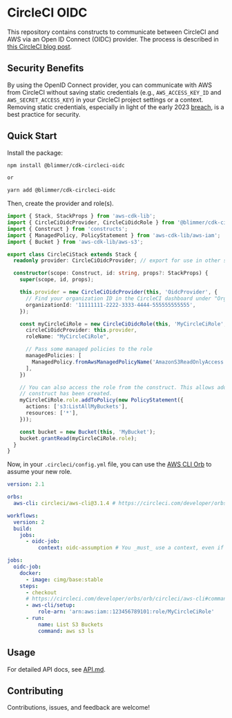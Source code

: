 # CircleCI OIDC

This repository contains constructs to communicate between CircleCI and AWS via an Open ID Connect (OIDC) provider.
The process is described in [this CircleCI blog post](https://circleci.com/blog/openid-connect-identity-tokens/).

## Security Benefits

By using the OpenID Connect provider, you can communicate with AWS from CircleCI without saving static credentials
(e.g., `AWS_ACCESS_KEY_ID` and `AWS_SECRET_ACCESS_KEY`) in your CircleCI project settings or a context. Removing
static credentials, especially in light of the early 2023 [breach](https://circleci.com/blog/jan-4-2023-incident-report/),
is a best practice for security.

## Quick Start

Install the package:

```bash
npm install @blimmer/cdk-circleci-oidc

or

yarn add @blimmer/cdk-circleci-oidc
```

Then, create the provider and role(s).

```typescript
import { Stack, StackProps } from 'aws-cdk-lib';
import { CircleCiOidcProvider, CircleCiOidcRole } from '@blimmer/cdk-circleci-oidc';
import { Construct } from 'constructs';
import { ManagedPolicy, PolicyStatement } from 'aws-cdk-lib/aws-iam';
import { Bucket } from 'aws-cdk-lib/aws-s3';

export class CircleCiStack extends Stack {
  readonly provider: CircleCiOidcProvider; // export for use in other stacks

  constructor(scope: Construct, id: string, props?: StackProps) {
    super(scope, id, props);

    this.provider = new CircleCiOidcProvider(this, 'OidcProvider', {
      // Find your organization ID in the CircleCI dashboard under "Organization Settings"
      organizationId: '11111111-2222-3333-4444-555555555555',
    });

    const myCircleCiRole = new CircleCiOidcRole(this, 'MyCircleCiRole', {
      circleCiOidcProvider: this.provider,
      roleName: "MyCircleCiRole",

      // Pass some managed policies to the role
      managedPolicies: [
        ManagedPolicy.fromAwsManagedPolicyName('AmazonS3ReadOnlyAccess'),
      ],
    })

    // You can also access the role from the construct. This allows adding roles and using `grant` methods after the
    // construct has been created.
    myCircleCiRole.role.addToPolicy(new PolicyStatement({
      actions: ['s3:ListAllMyBuckets'],
      resources: ['*'],
    }));

    const bucket = new Bucket(this, 'MyBucket');
    bucket.grantRead(myCircleCiRole.role);
  }
}
```

Now, in your `.circleci/config.yml` file, you can use the [AWS CLI Orb](https://circleci.com/developer/orbs/orb/circleci/aws-cli)
to assume your new role.

```yaml
version: 2.1

orbs:
  aws-cli: circleci/aws-cli@3.1.4 # https://circleci.com/developer/orbs/orb/circleci/aws-cli

workflows:
  version: 2
  build:
    jobs:
      - oidc-job:
          context: oidc-assumption # You _must_ use a context, even if it doesn't contain any secrets (see https://circleci.com/docs/openid-connect-tokens/#openid-connect-id-token-availability)

jobs:
  oidc-job:
    docker:
      - image: cimg/base:stable
    steps:
      - checkout
      # https://circleci.com/developer/orbs/orb/circleci/aws-cli#commands-setup
      - aws-cli/setup:
          role-arn: 'arn:aws:iam::123456789101:role/MyCircleCiRole'
      - run:
          name: List S3 Buckets
          command: aws s3 ls
```

## Usage

For detailed API docs, see [API.md](/API.md).

## Contributing

Contributions, issues, and feedback are welcome!
